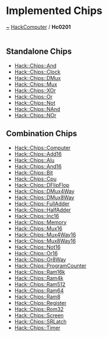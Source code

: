 <a id="implemented-chips"></a>
<h1>Implemented Chips</h1>
<a id="a01572"></a>
<a href="https://github.com/CharlesCarley/HackComputer#~">~</a>
<a href="index.md#index">HackComputer</a>
<span class="inline-text">/</span>
<span class="bold-text"><b>Hc0201</b></span>
<br/>
<br/>
<a id="a01572_1hc0201standalone"></a>
<a id="standalone-chips"></a>
<h2>Standalone Chips</h2>
<ul>
<li><a href="a00968.md#and">Hack::Chips::And</a>
</li>
<li><a href="a01000.md#clock">Hack::Chips::Clock</a>
</li>
<li><a href="a01024.md#dmux">Hack::Chips::DMux</a>
</li>
<li><a href="a01056.md#mux">Hack::Chips::Mux</a>
</li>
<li><a href="a01136.md#xor">Hack::Chips::XOr</a>
</li>
<li><a href="a01088.md#or">Hack::Chips::Or</a>
</li>
<li><a href="a01080.md#not">Hack::Chips::Not</a>
</li>
<li><a href="a01072.md#nand">Hack::Chips::NAnd</a>
</li>
<li><a href="a01076.md#nor">Hack::Chips::NOr</a>
</li>
</ul>
<a id="a01572_1hc0201combination"></a>
<a id="combination-chips"></a>
<h2>Combination Chips</h2>
<ul>
<li><a href="a01008.md#computer">Hack::Chips::Computer</a>
</li>
<li><a href="a00960.md#add16">Hack::Chips::Add16</a>
</li>
<li><a href="a00964.md#alu">Hack::Chips::Alu</a>
</li>
<li><a href="a00972.md#and16">Hack::Chips::And16</a>
</li>
<li><a href="a00976.md#bit">Hack::Chips::Bit</a>
</li>
<li><a href="a01012.md#cpu">Hack::Chips::Cpu</a>
</li>
<li><a href="a01020.md#dflipflop">Hack::Chips::DFlipFlop</a>
</li>
<li><a href="a01028.md#dmux4way">Hack::Chips::DMux4Way</a>
</li>
<li><a href="a01032.md#dmux8way">Hack::Chips::DMux8Way</a>
</li>
<li><a href="a01036.md#fulladder">Hack::Chips::FullAdder</a>
</li>
<li><a href="a01040.md#halfadder">Hack::Chips::HalfAdder</a>
</li>
<li><a href="a01048.md#inc16">Hack::Chips::Inc16</a>
</li>
<li><a href="a01052.md#memory">Hack::Chips::Memory</a>
</li>
<li><a href="a01060.md#mux16">Hack::Chips::Mux16</a>
</li>
<li><a href="a01064.md#mux4way16">Hack::Chips::Mux4Way16</a>
</li>
<li><a href="a01068.md#mux8way16">Hack::Chips::Mux8Way16</a>
</li>
<li><a href="a01084.md#not16">Hack::Chips::Not16</a>
</li>
<li><a href="a01092.md#or16">Hack::Chips::Or16</a>
</li>
<li><a href="a01096.md#or8way">Hack::Chips::Or8Way</a>
</li>
<li><a href="a01100.md#programcounter">Hack::Chips::ProgramCounter</a>
</li>
<li><a href="a00902.md#ram16k">Hack::Chips::Ram16k</a>
</li>
<li><a href="a01104.md#ram4k">Hack::Chips::Ram4k</a>
</li>
<li><a href="a01108.md#ram512">Hack::Chips::Ram512</a>
</li>
<li><a href="a01112.md#ram64">Hack::Chips::Ram64</a>
</li>
<li><a href="a01116.md#ram8">Hack::Chips::Ram8</a>
</li>
<li><a href="a01120.md#register">Hack::Chips::Register</a>
</li>
<li><a href="a01124.md#rom32">Hack::Chips::Rom32</a>
</li>
<li><a href="a00902.md#screen">Hack::Chips::Screen</a>
</li>
<li><a href="a01128.md#srlatch">Hack::Chips::SRLatch</a>
</li>
<li><a href="a01132.md#timer">Hack::Chips::Timer</a>
</li>
</ul>
</div>
</div>
</body>
</html>
